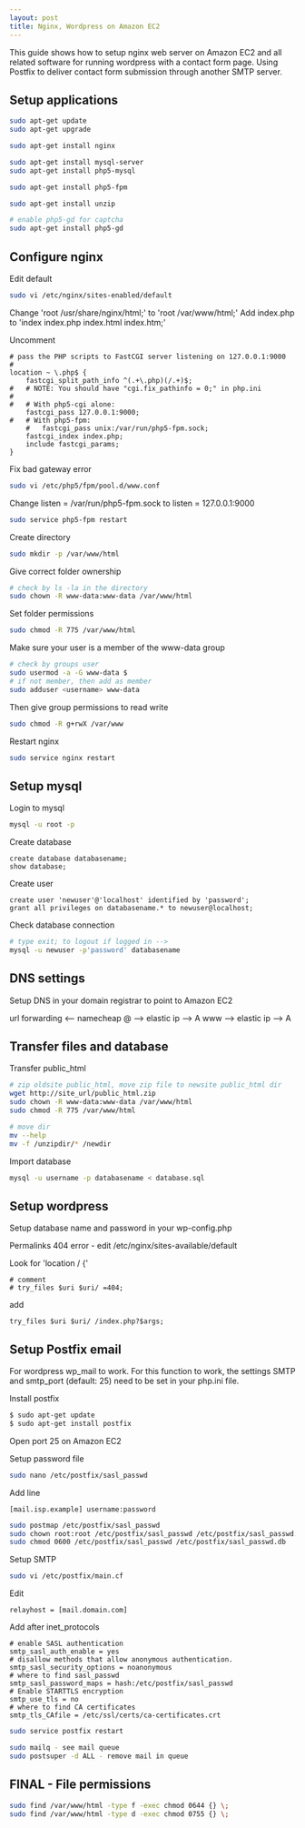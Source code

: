 ```yaml
---
layout: post
title: Nginx, Wordpress on Amazon EC2
---
```


This guide shows how to setup nginx web server on Amazon EC2 and all related software for running wordpress with a contact form page. Using Postfix to deliver contact form submission through another SMTP server.

## Setup applications

```bash
sudo apt-get update
sudo apt-get upgrade
```

```bash
sudo apt-get install nginx
```

```bash
sudo apt-get install mysql-server
sudo apt-get install php5-mysql
```

```bash
sudo apt-get install php5-fpm
```

```bash
sudo apt-get install unzip
```

<!-- sudo apt-get install php5-mcrypt -->
<!-- sudo /etc/init.d/php5-fpm restart -->

```bash
# enable php5-gd for captcha
sudo apt-get install php5-gd
```

## Configure nginx
<!-- error logs - /var/log/nginx -->

Edit default

```bash
sudo vi /etc/nginx/sites-enabled/default
```

Change 'root /usr/share/nginx/html;' to 'root /var/www/html;'
Add index.php to 'index index.php index.html index.htm;'

Uncomment

```vim
# pass the PHP scripts to FastCGI server listening on 127.0.0.1:9000
#
location ~ \.php$ {
    fastcgi_split_path_info ^(.+\.php)(/.+)$;
#   # NOTE: You should have "cgi.fix_pathinfo = 0;" in php.ini
#
#   # With php5-cgi alone:
    fastcgi_pass 127.0.0.1:9000;
#   # With php5-fpm:
    #   fastcgi_pass unix:/var/run/php5-fpm.sock;
    fastcgi_index index.php;
    include fastcgi_params;
}
```

Fix bad gateway error

```bash
sudo vi /etc/php5/fpm/pool.d/www.conf
```

Change listen = /var/run/php5-fpm.sock to listen = 127.0.0.1:9000

```bash
sudo service php5-fpm restart
```

Create directory
    
```bash
sudo mkdir -p /var/www/html
```

Give correct folder ownership

```bash
# check by ls -la in the directory
sudo chown -R www-data:www-data /var/www/html
```

Set folder permissions

```bash
sudo chmod -R 775 /var/www/html
```

Make sure your user is a member of the www-data group

```bash
# check by groups user
sudo usermod -a -G www-data $
# if not member, then add as member
sudo adduser <username> www-data
```

Then give group permissions to read write

```bash
sudo chmod -R g+rwX /var/www
```

Restart nginx

```bash
sudo service nginx restart
```

## Setup mysql

Login to mysql

```bash
mysql -u root -p
```

Create database

```mysql
create database databasename;
show database;
```

Create user

```mysql
create user 'newuser'@'localhost' identified by 'password';
grant all privileges on databasename.* to newuser@localhost;
```

Check database connection

```bash
# type exit; to logout if logged in -->
mysql -u newuser -p'password' databasename
```

## DNS settings

Setup DNS in your domain registrar to point to Amazon EC2

url forwarding <-- namecheap
@ --> elastic ip --> A
www --> elastic ip --> A

## Transfer files and database

Transfer public_html

```bash
# zip oldsite public_html, move zip file to newsite public_html dir
wget http://site_url/public_html.zip
sudo chown -R www-data:www-data /var/www/html
sudo chmod -R 775 /var/www/html
```

```bash
# move dir
mv --help
mv -f /unzipdir/* /newdir
```

Import database

```bash
mysql -u username -p databasename < database.sql
```

## Setup wordpress

Setup database name and password in your wp-config.php

Permalinks 404 error - edit /etc/nginx/sites-available/default

Look for 'location / {'
    
```apacheconf
# comment
# try_files $uri $uri/ =404;
```

add

```apacheconf
try_files $uri $uri/ /index.php?$args;
```

## Setup Postfix email

For wordpress wp_mail to work. For this function to work, the settings SMTP and smtp_port (default: 25) need to be set in your php.ini file.

Install postfix

```bash
$ sudo apt-get update
$ sudo apt-get install postfix
```

Open port 25 on Amazon EC2

Setup password file

```bash
sudo nano /etc/postfix/sasl_passwd
```

Add line

```apacheconf
[mail.isp.example] username:password
```

```bash
sudo postmap /etc/postfix/sasl_passwd
sudo chown root:root /etc/postfix/sasl_passwd /etc/postfix/sasl_passwd.db
sudo chmod 0600 /etc/postfix/sasl_passwd /etc/postfix/sasl_passwd.db
```

Setup SMTP

```bash
sudo vi /etc/postfix/main.cf
```

Edit

```apacheconf
relayhost = [mail.domain.com]
```

Add after inet_protocols

```apacheconf
# enable SASL authentication
smtp_sasl_auth_enable = yes
# disallow methods that allow anonymous authentication.
smtp_sasl_security_options = noanonymous
# where to find sasl_passwd
smtp_sasl_password_maps = hash:/etc/postfix/sasl_passwd
# Enable STARTTLS encryption
smtp_use_tls = no
# where to find CA certificates
smtp_tls_CAfile = /etc/ssl/certs/ca-certificates.crt
```

```bash
sudo service postfix restart
```

```bash
sudo mailq - see mail queue
sudo postsuper -d ALL - remove mail in queue
```

## FINAL - File permissions 

```bash
sudo find /var/www/html -type f -exec chmod 0644 {} \;
sudo find /var/www/html -type d -exec chmod 0755 {} \;
```


